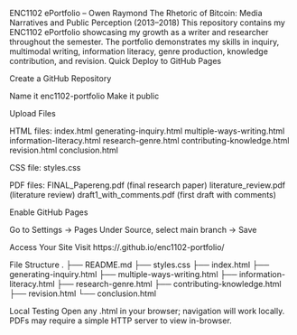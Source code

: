 ENC1102 ePortfolio – Owen Raymond
The Rhetoric of Bitcoin: Media Narratives and Public Perception (2013–2018)
This repository contains my ENC1102 ePortfolio showcasing my growth as a writer and researcher throughout the semester. The portfolio demonstrates my skills in inquiry, multimodal writing, information literacy, genre production, knowledge contribution, and revision.
Quick Deploy to GitHub Pages

Create a GitHub Repository

Name it enc1102-portfolio
Make it public


Upload Files

HTML files:
index.html
generating-inquiry.html
multiple-ways-writing.html
information-literacy.html
research-genre.html
contributing-knowledge.html
revision.html
conclusion.html

CSS file:
styles.css

PDF files:
FINAL_Papereng.pdf    (final research paper)
literature_review.pdf (literature review)
draft1_with_comments.pdf (first draft with comments)



Enable GitHub Pages

Go to Settings → Pages
Under Source, select main branch → Save


Access Your Site
Visit https://<your-username>.github.io/enc1102-portfolio/


File Structure
.
├── README.md
├── styles.css
├── index.html
├── generating-inquiry.html
├── multiple-ways-writing.html
├── information-literacy.html
├── research-genre.html
├── contributing-knowledge.html
├── revision.html
└── conclusion.html

Local Testing
Open any .html in your browser; navigation will work locally. PDFs may require a simple HTTP server to view in-browser.
